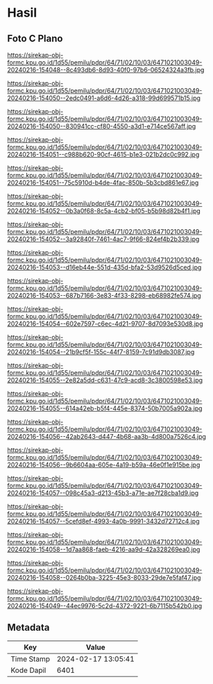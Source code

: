 # Hasil

## Foto C Plano

https://sirekap-obj-formc.kpu.go.id/1d55/pemilu/pdpr/64/71/02/10/03/6471021003049-20240216-154048--8c493db6-8d93-40f0-97b6-06524324a3fb.jpg

https://sirekap-obj-formc.kpu.go.id/1d55/pemilu/pdpr/64/71/02/10/03/6471021003049-20240216-154050--2edc0491-a6d6-4d26-a318-99d699571b15.jpg

https://sirekap-obj-formc.kpu.go.id/1d55/pemilu/pdpr/64/71/02/10/03/6471021003049-20240216-154050--830941cc-cf80-4550-a3d1-e714ce567aff.jpg

https://sirekap-obj-formc.kpu.go.id/1d55/pemilu/pdpr/64/71/02/10/03/6471021003049-20240216-154051--c988b620-90cf-4615-b1e3-021b2dc0c992.jpg

https://sirekap-obj-formc.kpu.go.id/1d55/pemilu/pdpr/64/71/02/10/03/6471021003049-20240216-154051--75c5910d-b4de-4fac-850b-5b3cbd861e67.jpg

https://sirekap-obj-formc.kpu.go.id/1d55/pemilu/pdpr/64/71/02/10/03/6471021003049-20240216-154052--0b3a0f68-8c5a-4cb2-bf05-b5b98d82b4f1.jpg

https://sirekap-obj-formc.kpu.go.id/1d55/pemilu/pdpr/64/71/02/10/03/6471021003049-20240216-154052--3a92840f-7461-4ac7-9f66-824ef4b2b339.jpg

https://sirekap-obj-formc.kpu.go.id/1d55/pemilu/pdpr/64/71/02/10/03/6471021003049-20240216-154053--d16eb44e-551d-435d-bfa2-53d9526d5ced.jpg

https://sirekap-obj-formc.kpu.go.id/1d55/pemilu/pdpr/64/71/02/10/03/6471021003049-20240216-154053--687b7166-3e83-4f33-8298-eb68982fe574.jpg

https://sirekap-obj-formc.kpu.go.id/1d55/pemilu/pdpr/64/71/02/10/03/6471021003049-20240216-154054--602e7597-c6ec-4d21-9707-8d7093e530d8.jpg

https://sirekap-obj-formc.kpu.go.id/1d55/pemilu/pdpr/64/71/02/10/03/6471021003049-20240216-154054--21b9cf5f-155c-44f7-8159-7c91d9db3087.jpg

https://sirekap-obj-formc.kpu.go.id/1d55/pemilu/pdpr/64/71/02/10/03/6471021003049-20240216-154055--2e82a5dd-c631-47c9-acd8-3c3800598e53.jpg

https://sirekap-obj-formc.kpu.go.id/1d55/pemilu/pdpr/64/71/02/10/03/6471021003049-20240216-154055--614a42eb-b5f4-445e-8374-50b7005a902a.jpg

https://sirekap-obj-formc.kpu.go.id/1d55/pemilu/pdpr/64/71/02/10/03/6471021003049-20240216-154056--42ab2643-d447-4b68-aa3b-4d800a7526c4.jpg

https://sirekap-obj-formc.kpu.go.id/1d55/pemilu/pdpr/64/71/02/10/03/6471021003049-20240216-154056--9b6604aa-605e-4a19-b59a-46e0f1e915be.jpg

https://sirekap-obj-formc.kpu.go.id/1d55/pemilu/pdpr/64/71/02/10/03/6471021003049-20240216-154057--098c45a3-d213-45b3-a71e-ae7f28cba1d9.jpg

https://sirekap-obj-formc.kpu.go.id/1d55/pemilu/pdpr/64/71/02/10/03/6471021003049-20240216-154057--5cefd8ef-4993-4a0b-9991-3432d72712c4.jpg

https://sirekap-obj-formc.kpu.go.id/1d55/pemilu/pdpr/64/71/02/10/03/6471021003049-20240216-154058--1d7aa868-faeb-4216-aa9d-42a328269ea0.jpg

https://sirekap-obj-formc.kpu.go.id/1d55/pemilu/pdpr/64/71/02/10/03/6471021003049-20240216-154058--0264b0ba-3225-45e3-8033-29de7e5faf47.jpg

https://sirekap-obj-formc.kpu.go.id/1d55/pemilu/pdpr/64/71/02/10/03/6471021003049-20240216-154049--44ec9976-5c2d-4372-9221-6b7115b542b0.jpg


## Metadata

| Key        | Value               |
| ---------- | ------------------- |
| Time Stamp | 2024-02-17 13:05:41 |
| Kode Dapil | 6401                |




